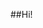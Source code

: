 ##Hi!

<!--
**SolarOfficial/solarofficial** is a ✨ _special_ ✨ repository because its `README.md` (this file) appears on your GitHub profile.

What's up everyone, My name is Auryn. I'm just your neighborhood discord.js developer! I am the Founder of HCReaper an upcoming Minecraft server!

I also have my own website! https://solardev.xyz

JavaScript is not all I know, I actually have started a bit of Python! I am still very new to coding so I am glad to be apart of GitHub now! I have always been into computers and stuff since I was like 6 years old!

I also have a dog named Vega and she is AWESOME! Here's a picture: https://solardev.xyz/secret.html

My main project at the moment is HCReaper (My minecraft server 😎)

Here are some things about me:


- 🔭 I’m currently working on: SolarDevelopment!
- 😄 Pronouns: He / Him
- ⚡ Fun fact: My favorite animal's are dogs!
